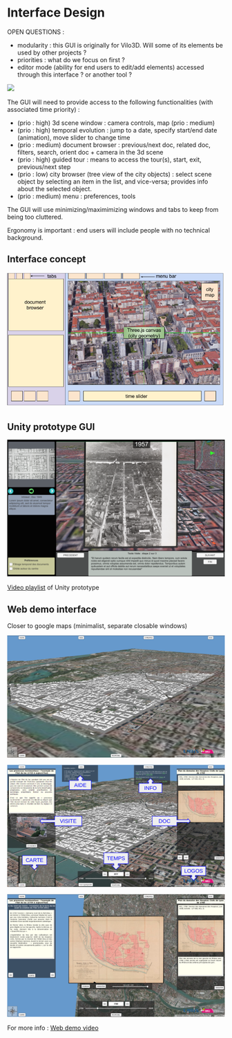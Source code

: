 # Interface Design

OPEN QUESTIONS :
* modularity : this GUI is originally for Vilo3D. Will some of its elements be used by other projects ?
* priorities : what do we focus on first ?
* editor mode (ability for end users to edit/add elements) accessed through this interface ? or another tool ?

![](http://imgur.com/r1ew3zs.png)

The GUI will need to provide access to the following functionalities (with associated time priority) :

* (prio : high) 3d scene window : camera controls, map (prio : medium)
* (prio : high) temporal evolution : jump to a date, specify start/end date (animation), move slider to change time
* (prio : medium) document browser : previous/next doc, related doc, filters, search, orient doc + camera in the 3d scene
* (prio : high) guided tour : means to access the tour(s), start, exit, previous/next step
* (prio : low) city browser (tree view of the city objects) : select scene object by selecting an item in the list, and vice-versa; provides info about the selected object.
* (prio : medium) menu : preferences, tools

The GUI will use minimizing/maximimizing windows and tabs to keep from being too cluttered.

Ergonomy is important : end users will include people with no technical background.

## Interface concept
![](images/schema_interface.png)

## Unity prototype GUI
![](images/img2.png)

[Video playlist](https://www.youtube.com/playlist?list=PLDmMAvwsWZe_Pw0d0Kd7aDZE_VCRfTjKD) of Unity prototype

## Web demo interface

Closer to google maps (minimalist, separate closable windows)

![](images/UD-VizDemoNoGUI.png)

![](images/UD-VizDemoWithGUIAnnoted.jpg)

![](images/UD-VizDemoGUI2.png)

For more info : [Web demo video](https://www.youtube.com/watch?v=plZ2xftTcF4)




